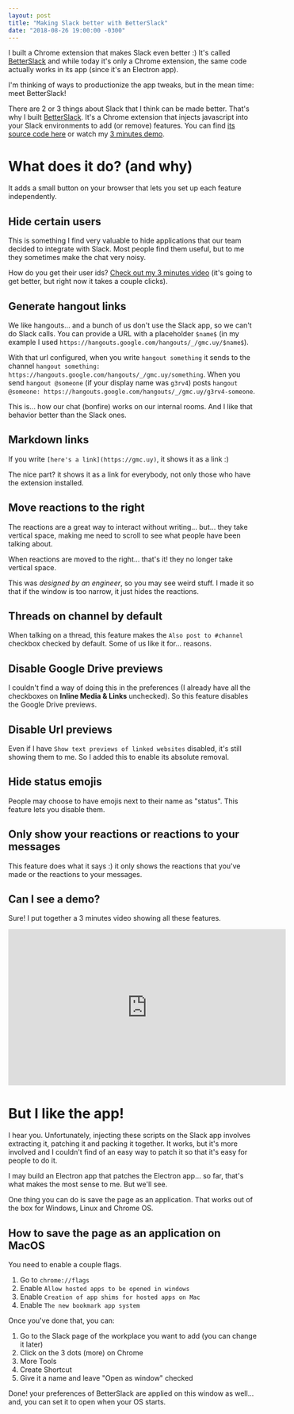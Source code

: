 ```yaml
---
layout: post
title: "Making Slack better with BetterSlack"
date: "2018-08-26 19:00:00 -0300"
---
```

I built a Chrome extension that makes Slack even better :) It's called [BetterSlack](https://chrome.google.com/webstore/detail/betterslack/mgicdolhkaeefgmbhlohfjoafacijbfh) and while today it's only a Chrome extension, the same code actually works in its app (since it's an Electron app).

I'm thinking of ways to productionize the app tweaks, but in the mean time: meet BetterSlack!
<!--more-->

There are 2 or 3 things about Slack that I think can be made better. That's why I built [BetterSlack](https://chrome.google.com/webstore/detail/betterslack/mgicdolhkaeefgmbhlohfjoafacijbfh). It's a Chrome extension that injects javascript into your Slack environments to add (or remove) features. You can find [its source code here](https://github.com/g3rv4/BetterSlack) or watch my [3 minutes demo](https://www.youtube.com/watch?v=cXDXX9eYQPs).

# What does it do? (and why)

It adds a small button on your browser that lets you set up each feature independently.

## Hide certain users

This is something I find very valuable to hide applications that our team decided to integrate with Slack. Most people find them useful, but to me they sometimes make the chat very noisy.

How do you get their user ids? [Check out my 3 minutes video](https://www.youtube.com/watch?v=cXDXX9eYQPs) (it's going to get better, but right now it takes a couple clicks).

## Generate hangout links

We like hangouts... and a bunch of us don't use the Slack app, so we can't do Slack calls. You can provide a URL with a placeholder `$name$` (in my example I used `https://hangouts.google.com/hangouts/_/gmc.uy/$name$`).

With that url configured, when you write `hangout something` it sends to the channel `hangout something: https://hangouts.google.com/hangouts/_/gmc.uy/something`. When you send `hangout @someone` (if your display name was `g3rv4`) posts `hangout @someone: https://hangouts.google.com/hangouts/_/gmc.uy/g3rv4-someone`.

This is... how our chat (bonfire) works on our internal rooms. And I like that behavior better than the Slack ones.

## Markdown links

If you write `[here's a link](https://gmc.uy)`, it shows it as a link :)

The nice part? it shows it as a link for everybody, not only those who have the extension installed.

## Move reactions to the right

The reactions are a great way to interact without writing... but... they take vertical space, making me need to scroll to see what people have been talking about.

When reactions are moved to the right... that's it! they no longer take vertical space.

This was *designed by an engineer*, so you may see weird stuff. I made it so that if the window is too narrow, it just hides the reactions.

## Threads on channel by default

When talking on a thread, this feature makes the `Also post to #channel` checkbox checked by default. Some of us like it for... reasons.

## Disable Google Drive previews

I couldn't find a way of doing this in the preferences (I already have all the checkboxes on **Inline Media & Links** unchecked). So this feature disables the Google Drive previews.

## Disable Url previews

Even if I have `Show text previews of linked websites` disabled, it's still showing them to me. So I added this to enable its absolute removal.

## Hide status emojis

People may choose to have emojis next to their name as "status". This feature lets you disable them.

## Only show your reactions or reactions to your messages

This feature does what it says :) it only shows the reactions that you've made or the reactions to your messages.

## Can I see a demo?

Sure! I put together a 3 minutes video showing all these features.

<iframe width="560" height="315" src="https://www.youtube-nocookie.com/embed/cXDXX9eYQPs?rel=0" frameborder="0" allow="autoplay; encrypted-media" allowfullscreen></iframe>

# But I like the app!

I hear you. Unfortunately, injecting these scripts on the Slack app involves extracting it, patching it and packing it together. It works, but it's more involved and I couldn't find of an easy way to patch it so that it's easy for people to do it.

I may build an Electron app that patches the Electron app... so far, that's what makes the most sense to me. But we'll see.

One thing you can do is save the page as an application. That works out of the box for Windows, Linux and Chrome OS.

## How to save the page as an application on MacOS

You need to enable a couple flags.

1. Go to `chrome://flags`
2. Enable `Allow hosted apps to be opened in windows`
3. Enable `Creation of app shims for hosted apps on Mac`
4. Enable `The new bookmark app system`

Once you've done that, you can:

1. Go to the Slack page of the workplace you want to add (you can change it later)
2. Click on the 3 dots (more) on Chrome
3. More Tools
4. Create Shortcut
5. Give it a name and leave "Open as window" checked

Done! your preferences of BetterSlack are applied on this window as well... and, you can set it to open when your OS starts.
